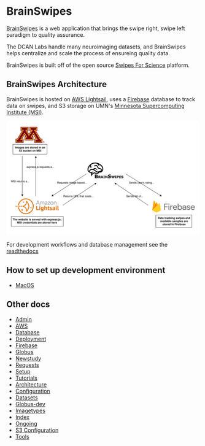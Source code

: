 # BrainSwipes
[BrainSwipes](https://brainswipes.us) is a web application that brings the swipe right, swipe left paradigm to quality assurance.

The DCAN Labs handle many neuroimaging datasets, and BrainSwipes helps centralize and scale the process of ensureing quality data.

BrainSwipes is built off of the open source [Swipes For Science](https://docs.swipesforscience.org/) platform.


## BrainSwipes Architecture
BrainSwipes is hosted on [AWS Lightsail](https://lightsail.aws.amazon.com/ls/webapp/home/instances?#), uses a [Firebase](https://firebase.google.com/) database to track data on swipes, and S3 storage on UMN's [Minnesota Supercomputing Institute (MSI)](https://www.msi.umn.edu/).

![Swipes app flow](./src/assets/swipes-flow.svg "Standard flow for the swipes app")

For development workflows and database management see the [readthedocs](https://brainswipes.readthedocs.io/)

## How to set up development environment

- [MacOS](docs/dev-set-up-mac-os.md)

## Other docs

- [Admin](docs/admin.md)
- [AWS](docs/aws.md)
- [Database](docs/database.md)
- [Deployment](docs/deployment.md)
- [Firebase](docs/firebase.md)
- [Globus](docs/globus.md)
- [Newstudy](docs/newstudy.md)
- [Requests](docs/requests.md)
- [Setup](docs/setup.md)
- [Tutorials](docs/tutorials.md)
- [Architecture](docs/architecture.md)
- [Configuration](docs/configuration.md)
- [Datasets](docs/datasets.md)
- [Globus-dev](docs/globus-dev.md)
- [Imagetypes](docs/imagetypes.md)
- [Index](docs/index.md)
- [Ongoing](docs/ongoing.md)
- [S3 Configuration](docs/s3cfg.md)
- [Tools](docs/tools.md)
